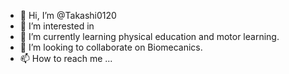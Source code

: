 - 👋 Hi, I’m @Takashi0120
- 👀 I’m interested in 
- 🌱 I’m currently learning physical education and motor learning.
- 💞️ I’m looking to collaborate on Biomecanics.
- 📫 How to reach me ...

<!---
Takashi0120/Takashi0120 is a ✨ special ✨ repository because its `README.md` (this file) appears on your GitHub profile.
You can click the Preview link to take a look at your changes.
--->
